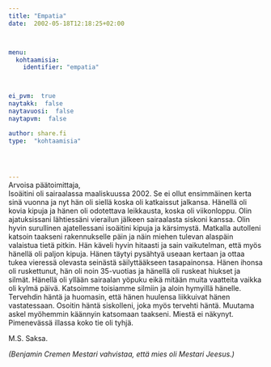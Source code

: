 ```yaml
---
title: "Empatia"
date:  2002-05-18T12:18:25+02:00



menu:
  kohtaamisia:
    identifier: "empatia"



ei_pvm:  true
naytakk:  false
naytavuosi:  false
naytapvm:  false

author: share.fi
type:  "kohtaamisia"



 
---
```

<p style="margin-top:-15px;">Arvoisa päätoimittaja,<br>
Isoäitini oli sairaalassa maaliskuussa 2002. Se ei ollut ensimmäinen kerta sinä vuonna ja nyt hän oli siellä koska oli katkaissut jalkansa. Hänellä oli kovia kipuja ja hänen oli odotettava leikkausta, koska oli viikonloppu. Olin ajatuksissani lähtiessäni vierailun jälkeen sairaalasta siskoni kanssa. Olin hyvin surullinen ajatellessani isoäitini kipuja ja kärsimystä. Matkalla autolleni katsoin taakseni rakennukselle päin ja näin miehen tulevan alaspäin valaistua tietä pitkin. Hän käveli hyvin hitaasti ja sain vaikutelman, että myös hänellä oli paljon kipuja. Hänen täytyi pysähtyä useaan kertaan ja ottaa tukea vieressä olevasta seinästä säilyttääkseen tasapainonsa. Hänen ihonsa oli ruskettunut, hän oli noin 35-vuotias ja hänellä oli ruskeat hiukset ja silmät. Hänellä oli yllään sairaalan yöpuku eikä mitään muita vaatteita vaikka oli kylmä päivä. Katsoimme toisiamme silmiin ja aloin hymyillä hänelle. Tervehdin häntä ja huomasin, että hänen huulensa liikkuivat hänen vastatessaan. Osoitin häntä siskolleni, joka myös tervehti häntä. Muutama askel myöhemmin käännyin katsomaan taakseni. Miestä ei näkynyt. Pimenevässä illassa koko tie oli tyhjä.</p>
<p>M.S. Saksa.</p>
<p><em>(Benjamin Cremen Mestari vahvistaa, että mies oli Mestari Jeesus.)</em></p>